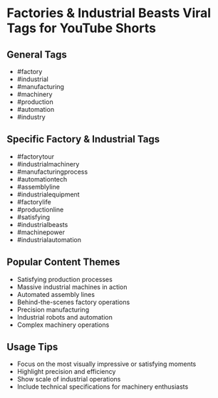 # Factories & Industrial Beasts Viral Tags for YouTube Shorts

## General Tags
- #factory
- #industrial
- #manufacturing
- #machinery
- #production
- #automation
- #industry

## Specific Factory & Industrial Tags
- #factorytour
- #industrialmachinery
- #manufacturingprocess
- #automationtech
- #assemblyline
- #industrialequipment
- #factorylife
- #productionline
- #satisfying
- #industrialbeasts
- #machinepower
- #industrialautomation

## Popular Content Themes
- Satisfying production processes
- Massive industrial machines in action
- Automated assembly lines
- Behind-the-scenes factory operations
- Precision manufacturing
- Industrial robots and automation
- Complex machinery operations

## Usage Tips
- Focus on the most visually impressive or satisfying moments
- Highlight precision and efficiency
- Show scale of industrial operations
- Include technical specifications for machinery enthusiasts
